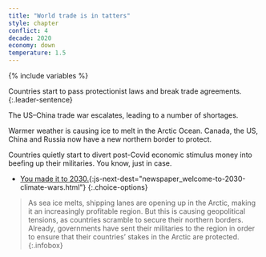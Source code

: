 ```yaml
---
title: "World trade is in tatters"
style: chapter
conflict: 4
decade: 2020
economy: down
temperature: 1.5
---
```


{% include variables %}

Countries start to pass protectionist laws and break trade agreements. 
{:.leader-sentence}

The US–China trade war escalates, leading to a number of shortages.

Warmer weather is causing ice to melt in the Arctic Ocean. Canada, the US, China and Russia now have a new northern border to protect.

Countries quietly start to divert post-Covid economic stimulus money into beefing up their militaries. You know, just in case.

- [You made it to 2030.](part-page_2030.html){:js-next-dest="newspaper_welcome-to-2030-climate-wars.html"}
{:.choice-options}

> As sea ice melts, shipping lanes are opening up in the Arctic, making it an increasingly profitable region. But this is causing geopolitical tensions, as countries scramble to secure their northern borders. Already, governments have sent their militaries to the region in order to ensure that their countries’ stakes in the Arctic are protected.
{:.infobox}
